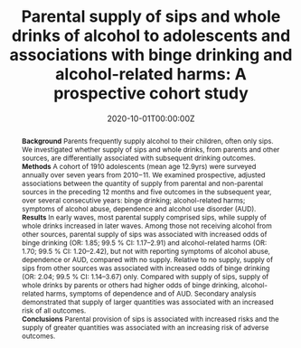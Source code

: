 ﻿---
title: "Parental supply of sips and whole drinks of alcohol to adolescents and associations with binge drinking and alcohol-related harms: A prospective cohort study"
abstract: "**Background**
Parents frequently supply alcohol to their children, often only sips. We investigated whether supply of sips and whole drinks, from parents and other sources, are differentially associated with subsequent drinking outcomes.
<br>**Methods**
A cohort of 1910 adolescents (mean age 12.9yrs) were surveyed annually over seven years from 2010−11. We examined prospective, adjusted associations between the quantity of supply from parental and non-parental sources in the preceding 12 months and five outcomes in the subsequent year, over several consecutive years: binge drinking; alcohol-related harms; symptoms of alcohol abuse, dependence and alcohol use disorder (AUD).
<br>**Results**
In early waves, most parental supply comprised sips, while supply of whole drinks increased in later waves. Among those not receiving alcohol from other sources, parental supply of sips was associated with increased odds of binge drinking (OR: 1.85; 99.5 % CI: 1.17–2.91) and alcohol-related harms (OR: 1.70; 99.5 % CI: 1.20–2.42), but not with reporting symptoms of alcohol abuse, dependence or AUD, compared with no supply. Relative to no supply, supply of sips from other sources was associated with increased odds of binge drinking (OR: 2.04; 99.5 % CI: 1.14–3.67) only. Compared with supply of sips, supply of whole drinks by parents or others had higher odds of binge drinking, alcohol-related harms, symptoms of dependence and of AUD. Secondary analysis demonstrated that supply of larger quantities was associated with an increased risk of all outcomes.
<br>**Conclusions**
Parental provision of sips is associated with increased risks and the supply of greater quantities was associated with an increasing risk of adverse outcomes."
authors:
- Alexandra Aiken
- author
- Veronica Boland
- Louisa Degenhardt
- Wing See Yuen
- Delyse Hutchinson
- Jackob Najman
- Jim McCambridge
- Tim Slade
- Nyanda McBride
- Clara De Torres
- Monika Wadolowski
- Raimondo Bruno
- Kypros Kypri
- Richard P Mattick
- Amy Peacock
date: "2020-10-01T00:00:00Z"
doi: "10.1016/j.drugalcdep.2020.108204"
featured: false
image:
  caption: 'Image credit: [Stay at home mum]'
  focal_point: ""
  preview_only: false
projects:
- APSALS
publication: 'Drug and Alcohol Dependence'
publication_short: ""
publication_types:
- "2"
publishDate: "2020-10-01T00:00:00Z"
summary: An extension of earlier analyses showing associations between parental supply and later harm, showing that supply of sips is also associated with harm.
tags:
- Alcohol
- Adolescence
- Longitudinal cohort study
url_source: "https://www.sciencedirect.com/science/article/abs/pii/S0376871620303690"
---
